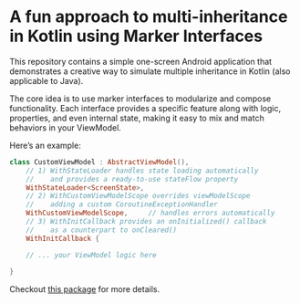 # A fun approach to multi-inheritance in Kotlin using Marker Interfaces

This repository contains a simple one-screen Android application that demonstrates
a creative way to simulate multiple inheritance in Kotlin (also applicable to Java).

The core idea is to use marker interfaces to modularize and compose functionality.
Each interface provides a specific feature along with logic, properties, and even
internal state, making it easy to mix and match behaviors in your ViewModel.

Here’s an example:

```kotlin
class CustomViewModel : AbstractViewModel(),
    // 1) WithStateLoader handles state loading automatically
    //    and provides a ready-to-use stateFlow property
    WithStateLoader<ScreenState>,
    // 2) WithCustomViewModelScope overrides viewModelScope
    //    adding a custom CoroutineExceptionHandler
    WithCustomViewModelScope,     // handles errors automatically
    // 3) WithInitCallback provides an onInitialized() callback
    //    as a counterpart to onCleared()
    WithInitCallback {

    // ... your ViewModel logic here
        
}
```

Checkout [this package](app/src/main/java/com/uandcode/inheritance/presentation/base) for more details.

